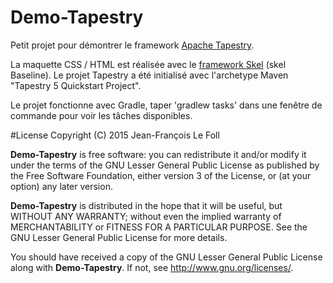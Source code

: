 # Demo-Tapestry
Petit projet pour démontrer le framework [Apache Tapestry](http://tapestry.apache.org/index.html).

La maquette CSS / HTML est réalisée avec le [framework Skel](http://getskel.com/) (skel Baseline).
Le projet Tapestry a été initialisé avec l'archetype Maven "Tapestry 5 Quickstart Project".

Le projet fonctionne avec Gradle, taper 'gradlew tasks' dans une fenêtre de commande pour voir les tâches disponibles.

#License
Copyright (C) 2015 Jean-François Le Foll

**Demo-Tapestry** is free software: you can redistribute it and/or modify it under the terms of the GNU Lesser General Public License as published by the Free Software Foundation, either version 3 of the License, or (at your option) any later version.

**Demo-Tapestry** is distributed in the hope that it will be useful, but WITHOUT ANY WARRANTY; without even the implied warranty of MERCHANTABILITY or FITNESS FOR A PARTICULAR PURPOSE. See the GNU Lesser General Public License for more details.

You should have received a copy of the GNU Lesser General Public License along with **Demo-Tapestry**. If not, see http://www.gnu.org/licenses/.
